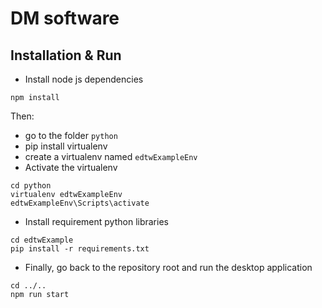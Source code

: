 # DM software

## Installation & Run

- Install node js dependencies
```
npm install
```

Then:
- go to the folder `python`
- pip install virtualenv
- create a virtualenv named `edtwExampleEnv`
- Activate the virtualenv

```
cd python
virtualenv edtwExampleEnv
edtwExampleEnv\Scripts\activate
```

- Install requirement python libraries
```
cd edtwExample
pip install -r requirements.txt
```

- Finally, go back to the repository root and run the desktop application
```
cd ../..
npm run start
```
